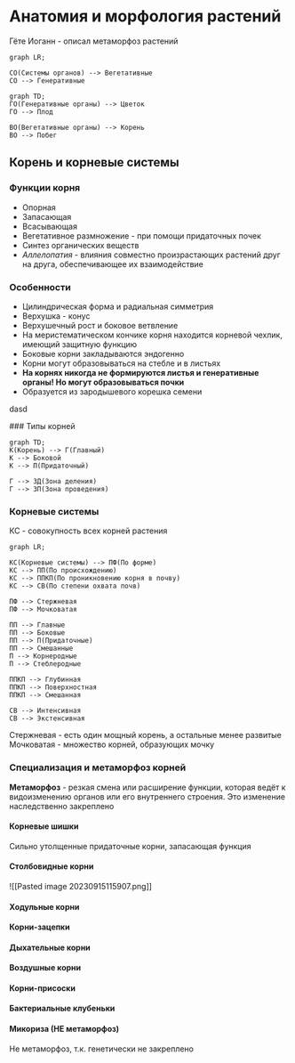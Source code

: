 # Анатомия и морфология растений
Гёте Иоганн - описал метаморфоз растений

```mermaid
graph LR;

СО(Системы органов) --> Вегетативные
СО --> Генеративные
```
```mermaid
graph TD;
ГО(Генеративные органы) --> Цветок
ГО --> Плод

ВО(Вегетативные органы) --> Корень
ВО --> Побег
```

## Корень и корневые системы

### Функции корня
* Опорная
* Запасающая
* Всасывающая
* Вегетативное размножение - при помощи придаточных почек
* Синтез органических веществ
* *Аллелопатия* - влияния совместно произрастающих растений друг на друга, обеспечивающее их взаимодействие

### Особенности
- Цилиндрическая форма и радиальная симметрия
- Верхушка - конус
- Верхушечный рост и боковое ветвление
- На меристематическом кончике корня находится корневой чехлик, имеющий защитную функцию
- Боковые корни закладываются эндогенно
- Корни могут образовываться на стебле и в листьях
- **На корнях никогда не формируются листья и генеративные органы! Но могут образовываться почки** 
- Образуется из зародышевого корешка семени
<p>dasd<p>
### Типы корней

```mermaid
graph TD;
К(Корень) --> Г(Главный)
К --> Боковой
К --> П(Придаточный)

Г --> ЗД(Зона деления)
Г --> ЗП(Зона проведения)
```

### Корневые системы
КС - совокупность всех корней растения

```mermaid
graph LR;

КС(Корневые системы) --> ПФ(По форме)
КС --> ПП(По происхождению)
КС --> ППКП(По проникновению корня в почву)
КС --> СВ(По степени охвата почв)

ПФ --> Стержневая
ПФ --> Мочковатая

ПП --> Главные
ПП --> Боковые
ПП --> П(Придаточные)
ПП --> Смешанные
П --> Корнеродные
П --> Стеблеродные

ППКП --> Глубинная
ППКП --> Поверхностная
ППКП --> Смешанная

СВ --> Интенсивная
СВ --> Экстенсивная 
```
Стержневая - есть один мощный корень, а остальные менее развитые
Мочковатая - множество корней, образующих мочку

### Специализация и метаморфоз корней
**Метаморфоз** - резкая смена или расширение функции, которая ведёт к видоизменению органов или его внутреннего строения. Это изменение наследственно закреплено

#### Корневые шишки
Сильно утолщенные придаточные корни, запасающая функция
#### Столбовидные корни
![[Pasted image 20230915115907.png]]
#### Ходульные корни
#### Корни-зацепки
#### Дыхательные корни
#### Воздушные корни
#### Корни-присоски
#### Бактериальные клубеньки
#### Микориза (**НЕ метаморфоз**)
Не метаморфоз, т.к. генетически не закреплено